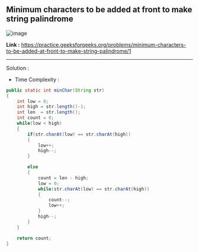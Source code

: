 ## Minimum characters to be added at front to make string palindrome

![image](https://user-images.githubusercontent.com/23376002/193467814-737e4801-f0ca-45d4-89a3-e05b8f5c6fad.png)


**Link :** https://practice.geeksforgeeks.org/problems/minimum-characters-to-be-added-at-front-to-make-string-palindrome/1


--------------------------------------------------------------------------------------------------------------------------------------------------------


Solution :

- Time Complexity :


```java
public static int minChar(String str) 
{
    int low = 0;
    int high = str.length()-1;
    int len  = str.length();
    int count = 0;
    while(low < high)
    {
        if(str.charAt(low) == str.charAt(high))
        {
            low++;
            high--;
        }

        else
        {
            count = len - high;
            low = 0;
            while(str.charAt(low) == str.charAt(high))
            {
                count--;
                low++;
            }
            high--;
        }
    }

    return count;
}

```




